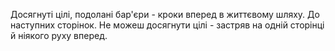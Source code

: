 Досягнуті цілі, подолані бар'єри - кроки вперед в життєвому шляху. До наступних сторінок. Не можеш досягнути цілі - застряв на одній сторінці й ніякого руху вперед.





